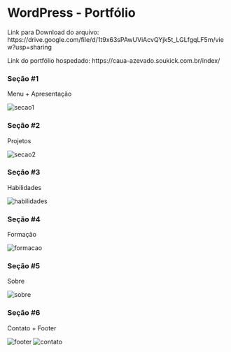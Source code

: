 # WordPress - Portfólio

<p> Link para Download do arquivo: https://drive.google.com/file/d/1t9x63sPAwUViAcvQYjk5t_LGLfgqLF5m/view?usp=sharing </p>
<p> Link do portfólio hospedado: https://caua-azevado.soukick.com.br/index/ </p>

<h3> Seção #1 </h3>
<p> Menu + Apresentação </p>

![secao1](https://user-images.githubusercontent.com/101412705/192150638-4ea93ec1-a9d6-4581-a4ea-c6337be92058.jpeg)

<h3> Seção #2 </h3>
<p> Projetos </p>

![secao2](https://user-images.githubusercontent.com/101412705/192150710-f42e9571-7925-4fa4-81ad-62bf613ec418.jpeg)

<h3> Seção #3 </h3>
<p> Habilidades </p>

![habilidades](https://user-images.githubusercontent.com/101412705/192150890-d2a67f06-063a-45c8-b82d-215e9965382e.jpeg)


<h3> Seção #4 </h3>
<p> Formação </p>

![formacao](https://user-images.githubusercontent.com/101412705/192150898-b55e186c-342d-44a9-8a55-91b08afc182b.jpeg)


<h3> Seção #5 </h3>
<p> Sobre </p>

![sobre](https://user-images.githubusercontent.com/101412705/192150906-381dce05-8467-41e8-9f88-5b219df5bbd4.jpeg)

<h3> Seção #6 </h3>
<p> Contato + Footer </p>

![footer](https://user-images.githubusercontent.com/101412705/192151022-a03fd301-1621-479e-86c3-322d124dbf33.jpeg)
![contato](https://user-images.githubusercontent.com/101412705/192151025-b6fe1466-e0fc-4f2c-be0c-57ff51ddd68b.jpeg)


